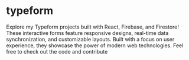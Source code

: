 # typeform
Explore my Typeform projects built with React, Firebase, and Firestore! These interactive forms feature responsive designs, real-time data synchronization, and customizable layouts. Built with a focus on user experience, they showcase the power of modern web technologies. Feel free to check out the code and contribute

